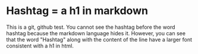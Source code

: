# Hashtag = a h1 in markdown
This is a git, github test. You cannot see the hashtag before the word hashtag because the markdown language hides it. However, you can see that the word "Hashtag" along with the content of the line have a larger font consistent with a h1 in html. 

